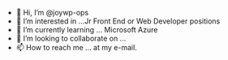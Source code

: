 - 👋 Hi, I’m @joywp-ops
- 👀 I’m interested in ...Jr Front End or Web Developer positions
- 🌱 I’m currently learning ... Microsoft Azure
- 💞️ I’m looking to collaborate on ...
- 📫 How to reach me ... at my e-mail.

<!---
joywp-ops/joywp-ops is a ✨ special ✨ repository because its `README.md` (this file) appears on your GitHub profile.
You can click the Preview link to take a look at your changes.
--->

